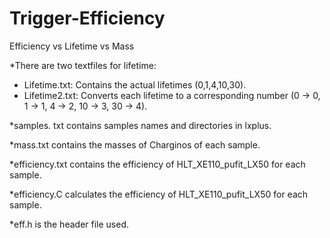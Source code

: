 # Trigger-Efficiency
Efficiency vs Lifetime vs Mass

*There are two textfiles for lifetime:

- Lifetime.txt: Contains the actual lifetimes (0,1,4,10,30).
- Lifetime2.txt: Converts each lifetime to a corresponding number (0 -> 0, 1 -> 1, 4 -> 2, 10 -> 3, 30 -> 4).

*samples. txt contains samples names and directories in lxplus.

*mass.txt contains the masses of Charginos of each sample.

*efficiency.txt contains the efficiency of HLT_XE110_pufit_LX50 for each sample.

*efficiency.C calculates the efficiency of HLT_XE110_pufit_LX50 for each sample.

*eff.h is the header file used.
